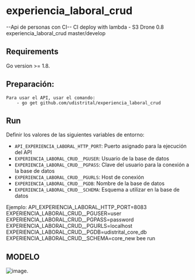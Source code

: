 # experiencia_laboral_crud

--Api de personas con CI--
CI deploy with lambda - S3
Drone 0.8 
experiencia_laboral_crud master/develop

## Requirements
Go version >= 1.8.

## Preparación:
    Para usar el API, usar el comando:
        - go get github.com/udistrital/experiencia_laboral_crud

## Run

Definir los valores de las siguientes variables de entorno:

 - `API_EXPERIENCIA_LABORAL_HTTP_PORT`: Puerto asignado para la ejecución del API
 - `EXPERIENCIA_LABORAL_CRUD__PGUSER`: Usuario de la base de datos
 - `EXPERIENCIA_LABORAL_CRUD__PGPASS`: Clave del usuario para la conexión a la base de datos  
 - `EXPERIENCIA_LABORAL_CRUD__PGURLS`: Host de conexión
 - `EXPERIENCIA_LABORAL_CRUD__PGDB`: Nombre de la base de datos
 - `EXPERIENCIA_LABORAL_CRUD__SCHEMA`: Esquema a utilizar en la base de datos

Ejemplo: API_EXPERIENCIA_LABORAL_HTTP_PORT=8083 EXPERIENCIA_LABORAL_CRUD__PGUSER=user EXPERIENCIA_LABORAL_CRUD__PGPASS=password EXPERIENCIA_LABORAL_CRUD__PGURLS=localhost EXPERIENCIA_LABORAL_CRUD__PGDB=udistrital_core_db EXPERIENCIA_LABORAL_CRUD__SCHEMA=core_new bee run

## MODELO
![image](https://github.com/udistrital/experiencia_laboral_crud/blob/develop/Screenshot%20from%202018-07-04%2017-01-09.png).
